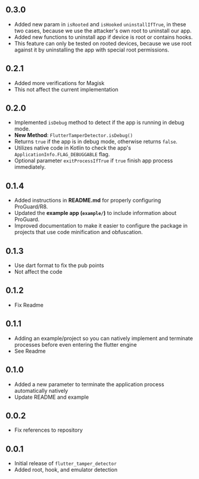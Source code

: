 ## 0.3.0
* Added new param in `isRooted` and `isHooked` `uninstallIfTrue`, in these two cases, because we use the attacker's own root to uninstall our app.
* Added new functions to uninstall app if device is root or contains hooks.
* This feature can only be tested on rooted devices, because we use root against it by uninstalling the app with special root permissions.

## 0.2.1
* Added more verifications for Magisk
* This not affect the current implementation

## 0.2.0
* Implemented `isDebug` method to detect if the app is running in debug mode.
* **New Method**: `FlutterTamperDetector.isDebug()`
* Returns `true` if the app is in debug mode, otherwise returns `false`.
* Utilizes native code in Kotlin to check the app's `ApplicationInfo.FLAG_DEBUGGABLE` flag.
* Optional parameter `exitProcessIfTrue` if `true` finish app process immediately.

## 0.1.4 
* Added instructions in **README.md** for properly configuring ProGuard/R8.  
* Updated the **example app (`example/`)** to include information about ProGuard.  
* Improved documentation to make it easier to configure the package in projects that use code minification and obfuscation.  

## 0.1.3
* Use dart format to fix the pub points
* Not affect the code

## 0.1.2
* Fix Readme

## 0.1.1
* Adding an example/project so you can natively implement and terminate processes before even entering the flutter engine
* See Readme

## 0.1.0
* Added a new parameter to terminate the application process automatically natively
* Update README and example

## 0.0.2
* Fix references to repository

## 0.0.1

* Initial release of `flutter_tamper_detector`
* Added root, hook, and emulator detection
